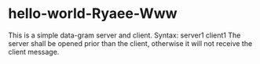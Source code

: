 # hello-world-Ryaee-Www

This is a simple data-gram server and client. 
Syntax: 
server1 <local Port>
client1 <remote server IP> <remote server Port>
The server shall be opened prior than the client, otherwise it will not receive the client message.
